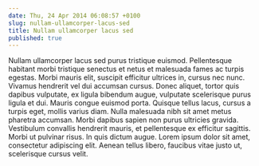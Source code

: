 ```yaml
---
date: Thu, 24 Apr 2014 06:08:57 +0100
slug: nullam-ullamcorper-lacus-sed
title: Nullam ullamcorper lacus sed
published: true
---
```

Nullam ullamcorper lacus sed purus tristique euismod. Pellentesque habitant morbi tristique senectus et netus et malesuada fames ac turpis egestas. Morbi mauris elit, suscipit efficitur ultrices in, cursus nec nunc. Vivamus hendrerit vel dui accumsan cursus. Donec aliquet, tortor quis dapibus vulputate, ex ligula bibendum augue, vulputate scelerisque purus ligula et dui. Mauris congue euismod porta. Quisque tellus lacus, cursus a turpis eget, mollis varius diam. Nulla malesuada nibh sit amet metus pharetra accumsan. Morbi dapibus sapien non purus ultricies gravida. Vestibulum convallis hendrerit mauris, et pellentesque ex efficitur sagittis. Morbi ut pulvinar risus. In quis dictum augue. Lorem ipsum dolor sit amet, consectetur adipiscing elit. Aenean tellus libero, faucibus vitae justo ut, scelerisque cursus velit.
